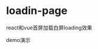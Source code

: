 # loadin-page

react和vue首屏加载白屏loading效果

demo演示

[demoUrl]: https://donewenfu.github.io/loadin-page/

